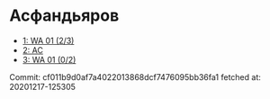 # Асфандьяров
- [1: WA 01 (2/3)](1.md)
- [2: AC](2.md)
- [3: WA 01 (0/2)](3.md)

Commit: cf011b9d0af7a4022013868dcf7476095bb36fa1
 fetched at: 20201217-125305
